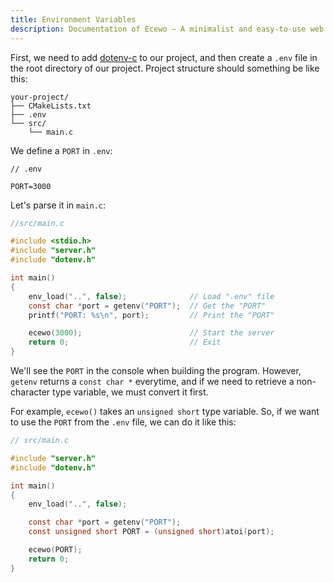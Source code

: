 ```yaml
---
title: Environment Variables
description: Documentation of Ecewo — A minimalist and easy-to-use web framework for C
---
```


First, we need to add [dotenv-c](https://github.com/Isty001/dotenv-c) to our project, and then create a `.env` file in the root directory of our project. Project structure should something be like this:

```
your-project/
├── CMakeLists.txt
├── .env
└── src/
    └── main.c
```

We define a `PORT` in `.env`:

```
// .env

PORT=3000
```

Let's parse it in `main.c`:

```c
//src/main.c

#include <stdio.h>
#include "server.h"
#include "dotenv.h"

int main()
{
    env_load("..", false);              // Load ".env" file
    const char *port = getenv("PORT");  // Get the "PORT"
    printf("PORT: %s\n", port);         // Print the "PORT"

    ecewo(3000);                        // Start the server
    return 0;                           // Exit
}
```

We'll see the `PORT` in the console when building the program. However, `getenv` returns a `const char *` everytime, and if we need to retrieve a non-character type variable, we must convert it first.

For example, `ecewo()` takes an `unsigned short` type variable. So, if we want to use the `PORT` from the `.env` file, we can do it like this:

```c
// src/main.c

#include "server.h"
#include "dotenv.h"

int main()
{
    env_load("..", false);

    const char *port = getenv("PORT");
    const unsigned short PORT = (unsigned short)atoi(port);

    ecewo(PORT);
    return 0;
}
```
